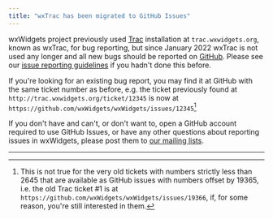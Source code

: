 ```yaml
---
title: "wxTrac has been migrated to GitHub Issues"
--- 
```


wxWidgets project previously used [Trac][1] installation at
`trac.wxwidgets.org`, known as wxTrac, for bug reporting, but since January
2022 wxTrac is not used any longer and all new bugs should be reported on
[GitHub][2]. Please see our [issue reporting guidelines][3] if you hadn't done
this before.

If you're looking for an existing bug report, you may find it at GitHub with
the same ticket number as before, e.g. the ticket previously found at
`http://trac.wxwidgets.org/ticket/12345` is now at
`https://github.com/wxWidgets/wxWidgets/issues/12345`[^note]

If you don't have and can't, or don't want to, open a GitHub account required
to use GitHub Issues, or have any other questions about reporting issues in
wxWidgets, please post them to [our mailing lists][4].

[1]: https://trac.edgewall.org/
[2]: https://github.com/wxWidgets/wxWidgets/issues/new/choose
[3]: /develop/how-to-report-issues/
[4]: https://www.wxwidgets.org/support/mailing-lists/

---

[^note]: This is not true for the very old tickets with numbers strictly less
      than 2645 that are available as GitHub issues with numbers offset by
      19365, i.e. the old Trac ticket #1 is at
      `https://github.com/wxWidgets/wxWidgets/issues/19366`, if, for some
      reason, you're still interested in them.
